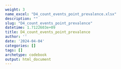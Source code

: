 ```yaml
---
weight: 3
name_excel: "D4_count_events_point_prevalence.xlsx"
description: ""
slug: "D4_count_events_point_prevalence"
datetime: 1.7122603e+09
title: D4_count_events_point_prevalence
author: ''
date: '2024-04-04'
categories: []
tags: []
archetype: codebook
output: html_document
---
```


<div class="tabcontent"></div>
